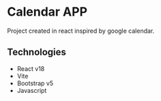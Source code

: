 # Calendar APP

Project created in react inspired by google calendar.

## Technologies

- React v18
- Vite
- Bootstrap v5
- Javascript
